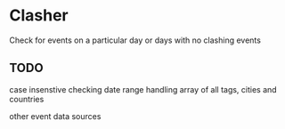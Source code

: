 # Clasher

Check for events on a particular day or days with no clashing events

## TODO

case insenstive checking
date range handling
array of all tags, cities and countries

other event data sources